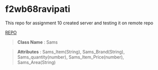 # f2wb68ravipati
This repo for assignment 10
created server and testing it on remote repo

[REPO](https://f2wb68ravipati.onrender.com/)

> __Class Name__ : Sams

> __Attributes__  : Sams_Item(String), Sams_Brand(String), Sams_quantity(number), Sams_Item_Price(number), Sams_Area(String)
